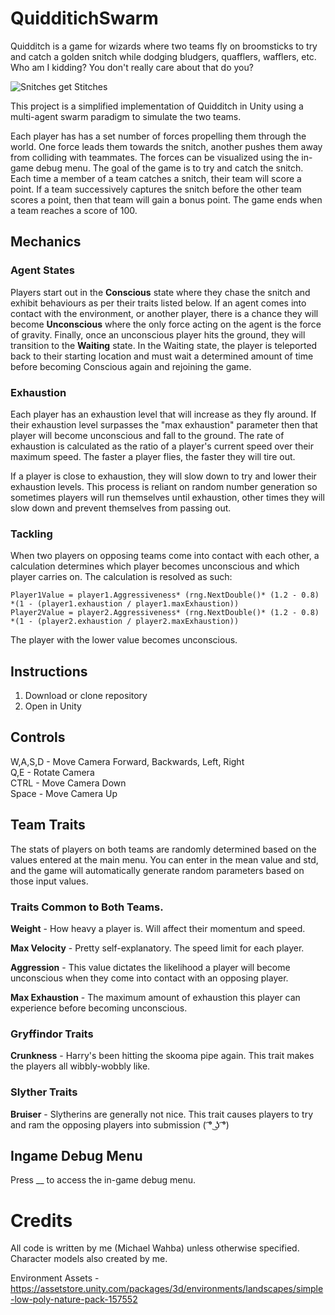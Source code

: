 # QuidditichSwarm
Quidditch is a game for wizards where two teams fly on broomsticks to try and catch a golden snitch while dodging bludgers, quafflers, wafflers, etc.
Who am I kidding? You don't really care about that do you?

![Snitches get Stitches](https://media.giphy.com/media/xT8qBjW8P17mTeYYow/source.gif)

This project is a simplified implementation of Quidditch in Unity using a multi-agent swarm paradigm to simulate the two teams.

Each player has has a set number of forces propelling them through the world. One force leads them towards the snitch, another pushes them away from colliding with teammates. The forces can be visualized using the in-game debug menu. The goal of the game is to try and catch the snitch. Each time a member of a team catches a snitch, their team will score a point. If a team successively captures the snitch before the other team scores a point, then that team will gain a bonus point. The game ends when a team reaches a score of 100.

## Mechanics
### Agent States
Players start out in the **Conscious** state where they chase the snitch and exhibit behaviours as per their traits listed below. If an agent comes into contact with the environment, or another player, there is a chance they will become **Unconscious** where the only force acting on the agent is the force of gravity. Finally, once an unconscious player hits the ground, they will transition to the **Waiting** state. In the Waiting state, the player is teleported back to their starting location and must wait a determined amount of time before becoming Conscious again and rejoining the game.

### Exhaustion
Each player has an exhaustion level that will increase as they fly around. If their exhaustion level surpasses the "max exhaustion" parameter then that player will become unconscious and fall to the ground. The rate of exhaustion is calculated as the ratio of a player's current speed over their maximum speed. The faster a player flies, the faster they will tire out.

If a player is close to exhaustion, they will slow down to try and lower their exhaustion levels. This process is reliant on random number generation so sometimes players will run themselves until exhaustion, other times they will slow down and prevent themselves from passing out.

### Tackling
When two players on opposing teams come into contact with each other, a calculation determines which player becomes unconscious and which player carries on. The calculation is resolved as such:
```
Player1Value = player1.Aggressiveness* (rng.NextDouble()* (1.2 - 0.8) *(1 - (player1.exhaustion / player1.maxExhaustion))
Player2Value = player2.Aggressiveness* (rng.NextDouble()* (1.2 - 0.8) *(1 - (player2.exhaustion / player2.maxExhaustion))
```
The player with the lower value becomes unconscious.

## Instructions
1. Download or clone repository
2. Open in Unity

## Controls
W,A,S,D - Move Camera Forward, Backwards, Left, Right <br />
Q,E - Rotate Camera <br />
CTRL - Move Camera Down <br />
Space - Move Camera Up <br />

## Team Traits 
The stats of players on both teams are randomly determined based on the values entered at the main menu. You can enter in the mean value and std, and the game will automatically generate random parameters based on those input values.

### Traits Common to Both Teams.
**Weight** - How heavy a player is. Will affect their momentum and speed.

**Max Velocity** - Pretty self-explanatory. The speed limit for each player.

**Aggression** - This value dictates the likelihood a player will become unconscious when they come into contact with an opposing player.

**Max Exhaustion** - The maximum amount of exhaustion this player can experience before becoming unconscious.

### Gryffindor Traits
**Crunkness** - Harry's been hitting the skooma pipe again. This trait makes the players all wibbly-wobbly like.

### Slyther Traits
**Bruiser** - Slytherins are generally not nice. This trait causes players to try and ram the opposing players into submission ( ͡° ͜ʖ ͡°)


## Ingame Debug Menu
Press __ to access the in-game debug menu.


# Credits
All code is written by me (Michael Wahba) unless otherwise specified.
Character models also created by me.

Environment Assets - https://assetstore.unity.com/packages/3d/environments/landscapes/simple-low-poly-nature-pack-157552


